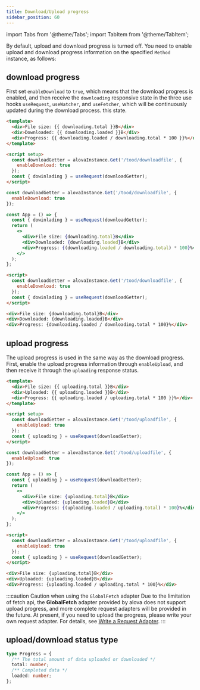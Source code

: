 ```yaml
---
title: Download/Upload progress
sidebar_position: 60
---
```


import Tabs from '@theme/Tabs';
import TabItem from '@theme/TabItem';

By default, upload and download progress is turned off. You need to enable upload and download progress information on the specified `Method` instance, as follows:

## download progress

First set `enableDownload` to `true`, which means that the download progress is enabled, and then receive the `downloading` responsive state in the three use hooks `useRequest`, `useWatcher`, and `useFetcher`, which will be continuously updated during the download process. this state.

<Tabs>
<TabItem label="vue" value="1">

```html
<template>
  <div>File size: {{ downloading.total }}B</div>
  <div>Downloaded: {{ downloading.loaded }}B</div>
  <div>Progress: {{ downloading.loaded / downloading.total * 100 }}%</div>
</template>

<script setup>
  const downloadGetter = alovaInstance.Get('/tood/downloadfile', {
    enableDownload: true
  });
  const { dowinlading } = useRequest(downloadGetter);
</script>
```

</TabItem>
<TabItem label="react" value="2">

```jsx
const downloadGetter = alovaInstance.Get('/tood/downloadfile', {
  enableDownload: true
});

const App = () => {
  const { dowinlading } = useRequest(downloadGetter);
  return (
    <>
      <div>File size: {downloading.total}B</div>
      <div>Downloaded: {downloading.loaded}B</div>
      <div>Progress: {(downloading.loaded / downloading.total) * 100}%</div>
    </>
  );
};
```

</TabItem>
<TabItem label="svelte" value="3">

```html
<script>
  const downloadGetter = alovaInstance.Get('/tood/downloadfile', {
    enableDownload: true
  });
  const { dowinlading } = useRequest(downloadGetter);
</script>

<div>File size: {downloading.total}B</div>
<div>Downloaded: {downloading.loaded}B</div>
<div>Progress: {downloading.loaded / downloading.total * 100}%</div>
```

</TabItem>
</Tabs>

## upload progress

The upload progress is used in the same way as the download progress. First, enable the upload progress information through `enableUpload`, and then receive it through the `uploading` response status.

<Tabs>
<TabItem label="vue" value="1">

```html
<template>
  <div>File size: {{ uploading.total }}B</div>
  <div>Uploaded: {{ uploading.loaded }}B</div>
  <div>Progress: {{ uploading.loaded / uploading.total * 100 }}%</div>
</template>

<script setup>
  const downloadGetter = alovaInstance.Get('/tood/uploadfile', {
    enableUpload: true
  });
  const { uploading } = useRequest(downloadGetter);
</script>
```

</TabItem>
<TabItem label="react" value="2">

```jsx
const downloadGetter = alovaInstance.Get('/tood/uploadfile', {
  enableUpload: true
});

const App = () => {
  const { uploading } = useRequest(downloadGetter);
  return (
    <>
      <div>File size: {uploading.total}B</div>
      <div>Uploaded: {uploading.loaded}B</div>
      <div>Progress: {(uploading.loaded / uploading.total) * 100}%</div>
    </>
  );
};
```

</TabItem>
<TabItem label="svelte" value="3">

```html
<script>
  const downloadGetter = alovaInstance.Get('/tood/uploadfile', {
    enableUpload: true
  });
  const { uploading } = useRequest(downloadGetter);
</script>

<div>File size: {uploading.total}B</div>
<div>Uploaded: {uploading.loaded}B</div>
<div>Progress: {uploading.loaded / uploading.total * 100}%</div>
```

</TabItem>
</Tabs>

:::caution Caution when using the `GlobalFetch` adapter
Due to the limitation of fetch api, the **GlobalFetch** adapter provided by alova does not support upload progress, and more complete request adapters will be provided in the future. At present, if you need to upload the progress, please write your own request adapter. For details, see [Write a Request Adapter](../advanced/custom-http-adapter).
:::

## upload/download status type

```typescript
type Progress = {
  /** The total amount of data uploaded or downloaded */
  total: number;
  /** Completed data */
  loaded: number;
};
```
